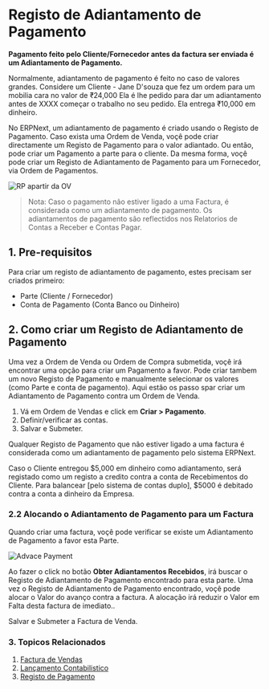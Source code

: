 <!-- add-breadcrumbs -->
# Registo de Adiantamento de Pagamento

**Pagamento feito pelo Cliente/Fornecedor antes da factura ser enviada é um Adiantamento de Pagamento.**

Normalmente, adiantamento de pagamento é feito no caso de valores grandes. Considere um Cliente - Jane D'souza que fez um ordem para um mobilia cara no valor de ₹24,000 Ela é lhe pedido para dar um adiantamento antes de XXXX começar o trabalho no seu pedido. Ela entrega ₹10,000 em dinheiro.

No ERPNext, um adiantamento de pagamento é criado usando o Registo de Pagamento. Caso exista uma Ordem de Venda, voçê pode criar directamente um Registo de Pagamento para o valor adiantado. Ou então, pode criar um Pagamento a parte para o cliente. Da mesma forma, voçê pode criar um Registo de Adiantamento de Pagamento para um Fornecedor, via Ordem de Pagamentos.

![RP apartir da OV](/docs/assets/img/accounts/advance-payment-1.png)

> Nota: Caso o pagamento não estiver ligado a uma Factura, é considerada como um adiantamento de pagamento. Os adiantamentos de pagamento são reflectidos nos Relatorios de Contas a Receber e Contas Pagar.

## 1. Pre-requisitos
Para criar um registo de adiantamento de pagamento, estes precisam ser criados primeiro:

* Parte (Cliente / Fornecedor)
* Conta de Pagamento (Conta Banco ou Dinheiro)

## 2. Como criar um Registo de Adiantamento de Pagamento
Uma vez a Ordem de Venda ou Ordem de Compra submetida, voçê irá encontrar uma opção para criar um Pagamento a favor. Pode criar tambem um novo Registo de Pagamento e manualmente selecionar os valores (como Parte e conta de pagamento). Aqui estão os passo spar criar um Adiantamento de Pagamento contra um Ordem de Venda.

1. Vá em Ordem de Vendas e click em **Criar > Pagamento**.
1. Definir/verificar as contas.
1. Salvar e Submeter.


Qualquer Registo de Pagamento que não estiver ligado a uma factura é considerada como um adiantamento de pagamento pelo sistema ERPNext.

Caso o Cliente entregou $5,000 em dinheiro como adiantamento, será registado como um
registo a credito contra a conta de Recebimentos do Cliente. Para balancear [pelo sistema de contas duplo], $5000 
é debitado contra a conta a dinheiro da Empresa.

### 2.2 Alocando o Adiantamento de Pagamento para um Factura

Quando criar uma factura, voçê pode verificar se existe um Adiantamento de Pagamento a favor esta Parte.

<img class="screenshot" alt="Advace Payment" src="{{docs_base_url}}/assets/img/accounts/advance-payment-3.png">

Ao fazer o click no botão **Obter Adiantamentos Recebidos**, irá buscar o Registo de Adiantamento de Pagamento encontrado para esta parte. Uma vez o Registo de Adiantamento de Pagamento encontrado, voçê pode alocar o Valor do avanço contra  a factura. A alocação irá reduzir o Valor em Falta desta factura de imediato..

Salvar e Submeter a Factura de Venda.

### 3. Topicos Relacionados
1. [Factura de Vendas](/docs/user/manual/pt/contabilidade/factura-vendas)
1. [Lançamento Contabilistico](/docs/user/manual/pt/contabilidade/lancamento-contabilistico)
1. [Registo de Pagamento](/docs/user/manual/pt/contabilidade/registo-pagamento)
